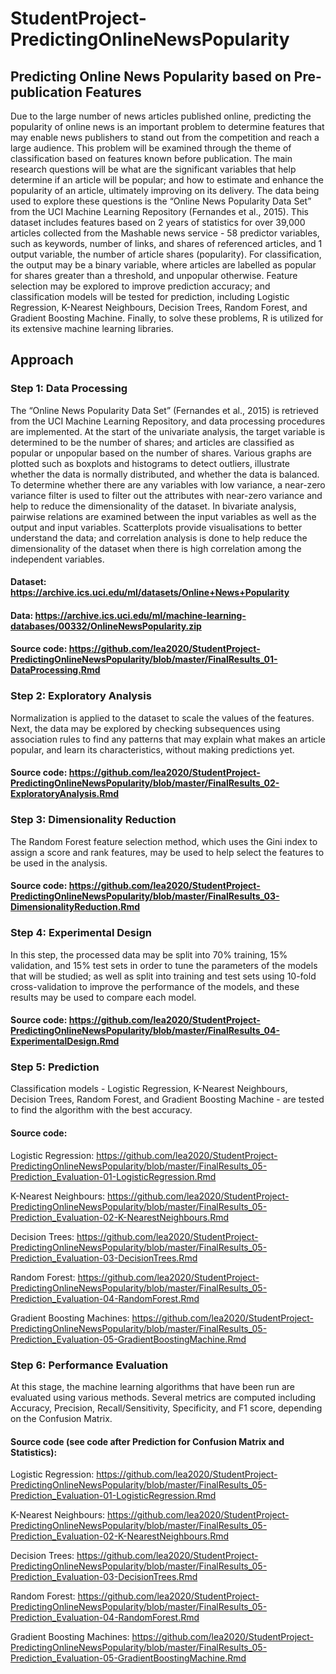 # StudentProject-PredictingOnlineNewsPopularity

## Predicting Online News Popularity based on Pre-publication Features

Due to the large number of news articles published online, predicting the popularity of online news is an important problem to determine features that may enable news publishers to stand out from the competition and reach a large audience. This problem will be examined through the theme of classification based on features known before publication. The main research questions will be what are the significant variables that help determine if an article will be popular; and how to estimate and enhance the popularity of an article, ultimately improving on its delivery. The data being used to explore these questions is the “Online News Popularity Data Set” from the UCI Machine Learning Repository (Fernandes et al., 2015). This dataset includes features based on 2 years of statistics for over 39,000 articles collected from the Mashable news service - 58 predictor variables, such as keywords, number of links, and shares of referenced articles, and 1 output variable, the number of article shares (popularity). For classification, the output may be a binary variable, where articles are labelled as popular for shares greater than a threshold, and unpopular otherwise. Feature selection may be explored to improve prediction accuracy; and classification models will be tested for prediction, including Logistic Regression, K-Nearest Neighbours, Decision Trees, Random Forest, and Gradient Boosting Machine. Finally, to solve these problems, R is utilized for its extensive machine learning libraries.


## Approach

### Step 1: Data Processing

The “Online News Popularity Data Set” (Fernandes et al., 2015) is retrieved from the UCI Machine Learning Repository, and data processing procedures are implemented. At the start of the univariate analysis, the target variable is determined to be the number of shares; and articles are classified as popular or unpopular based on the number of shares. Various graphs are plotted such as boxplots and histograms to detect outliers, illustrate whether the data is normally distributed, and whether the data is balanced. To determine whether there are any variables with low variance, a near-zero variance filter is used to filter out the attributes with near-zero variance and help to reduce the dimensionality of the dataset. In bivariate analysis, pairwise relations are examined between the input variables as well as the output and input variables. Scatterplots provide visualisations to better understand the data; and correlation analysis is done to help reduce the dimensionality of the dataset when there is high correlation among the independent variables.

#### Dataset: https://archive.ics.uci.edu/ml/datasets/Online+News+Popularity

#### Data: https://archive.ics.uci.edu/ml/machine-learning-databases/00332/OnlineNewsPopularity.zip

#### Source code: https://github.com/lea2020/StudentProject-PredictingOnlineNewsPopularity/blob/master/FinalResults_01-DataProcessing.Rmd


### Step 2: Exploratory Analysis

Normalization is applied to the dataset to scale the values of the features. Next, the data may be explored by checking subsequences using association rules to find any patterns that may explain what makes an article popular, and learn its characteristics, without making predictions yet.

#### Source code: https://github.com/lea2020/StudentProject-PredictingOnlineNewsPopularity/blob/master/FinalResults_02-ExploratoryAnalysis.Rmd


### Step 3: Dimensionality Reduction

The Random Forest feature selection method, which uses the Gini index to assign a score and rank features, may be used to help select the features to be used in the analysis.

#### Source code: https://github.com/lea2020/StudentProject-PredictingOnlineNewsPopularity/blob/master/FinalResults_03-DimensionalityReduction.Rmd


### Step 4: Experimental Design

In this step, the processed data may be split into 70% training, 15% validation, and 15% test sets in order to tune the parameters of the models that will be studied; as well as split into training and test sets using 10-fold cross-validation to improve the performance of the models, and these results may be used to compare each model.

#### Source code: https://github.com/lea2020/StudentProject-PredictingOnlineNewsPopularity/blob/master/FinalResults_04-ExperimentalDesign.Rmd


### Step 5: Prediction

Classification models - Logistic Regression, K-Nearest Neighbours, Decision Trees, Random Forest, and Gradient Boosting Machine - are tested to find the algorithm with the best accuracy. 

#### Source code:

Logistic Regression: https://github.com/lea2020/StudentProject-PredictingOnlineNewsPopularity/blob/master/FinalResults_05-Prediction_Evaluation-01-LogisticRegression.Rmd

K-Nearest Neighbours: https://github.com/lea2020/StudentProject-PredictingOnlineNewsPopularity/blob/master/FinalResults_05-Prediction_Evaluation-02-K-NearestNeighbours.Rmd

Decision Trees: https://github.com/lea2020/StudentProject-PredictingOnlineNewsPopularity/blob/master/FinalResults_05-Prediction_Evaluation-03-DecisionTrees.Rmd

Random Forest: https://github.com/lea2020/StudentProject-PredictingOnlineNewsPopularity/blob/master/FinalResults_05-Prediction_Evaluation-04-RandomForest.Rmd

Gradient Boosting Machines: https://github.com/lea2020/StudentProject-PredictingOnlineNewsPopularity/blob/master/FinalResults_05-Prediction_Evaluation-05-GradientBoostingMachine.Rmd


### Step 6: Performance Evaluation

At this stage, the machine learning algorithms that have been run are evaluated using various methods. Several metrics are computed including Accuracy, Precision, Recall/Sensitivity, Specificity, and F1 score, depending on the Confusion Matrix.

#### Source code (see code after Prediction for Confusion Matrix and Statistics):

Logistic Regression: https://github.com/lea2020/StudentProject-PredictingOnlineNewsPopularity/blob/master/FinalResults_05-Prediction_Evaluation-01-LogisticRegression.Rmd

K-Nearest Neighbours: https://github.com/lea2020/StudentProject-PredictingOnlineNewsPopularity/blob/master/FinalResults_05-Prediction_Evaluation-02-K-NearestNeighbours.Rmd

Decision Trees: https://github.com/lea2020/StudentProject-PredictingOnlineNewsPopularity/blob/master/FinalResults_05-Prediction_Evaluation-03-DecisionTrees.Rmd

Random Forest: https://github.com/lea2020/StudentProject-PredictingOnlineNewsPopularity/blob/master/FinalResults_05-Prediction_Evaluation-04-RandomForest.Rmd

Gradient Boosting Machines: https://github.com/lea2020/StudentProject-PredictingOnlineNewsPopularity/blob/master/FinalResults_05-Prediction_Evaluation-05-GradientBoostingMachine.Rmd

